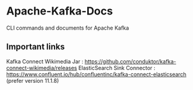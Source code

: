 # Apache-Kafka-Docs
CLI commands and documents for Apache Kafka

## Important links

Kafka Connect Wikimedia Jar : https://github.com/conduktor/kafka-connect-wikimedia/releases
ElasticSearch Sink Connector : https://www.confluent.io/hub/confluentinc/kafka-connect-elasticsearch (prefer version 11.1.8)
